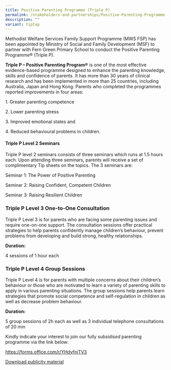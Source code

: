 ```yaml
---
title: Positive Parenting Programme (Triple P)
permalink: /stakeholders-and-partnerships/Positive-Parenting-Programme-TripleP/
description: ""
variant: tiptap
---
```

<p>Methodist Welfare Services Family Support Programme (MWS FSP) has been
appointed by Ministry of Social and Family Development (MSF) to partner
with Fern Green Primary School to conduct the Positive Parenting Programme®
(Triple P).</p>
<p><strong>Triple P – Positive Parenting Program®</strong>&nbsp;is one of
the most effective evidence-based programme designed to enhance the parenting
knowledge, skills and confidence of parents. It has more than 30 years
of clinical research and has been implemented in more than 25 countries,
including Australia, Japan and Hong Kong. Parents who completed the programmes
reported improvements in four areas:</p>
<p>1. Greater parenting competence&nbsp;</p>
<p>2. Lower parenting stress</p>
<p>3. Improved emotional states and&nbsp;</p>
<p>4. Reduced behavioural problems in children.</p>
<h4><strong>Triple P Level 2 Seminars</strong></h4>
<p>Triple P level 2 seminars consists of three seminars which runs at 1.5
hours each. Upon attending three seminars, parents will receive a set of
complimentary Tip sheets on the topics. The 3 seminars are:</p>
<p>Seminar 1: The Power of Positive Parenting</p>
<p>Seminar 2: Raising Confident, Competent Children</p>
<p>Seminar 3: Raising Resilient Children</p>
<h3><strong>Triple P Level 3 One-to-One Consultation</strong></h3>
<p>Triple P Level 3 is for parents who are facing some parenting issues and
require one-on-one support. The consultation sessions offer practical strategies
to help parents confidently manage children’s behaviour, prevent problems
from developing and build strong, healthy relationships.</p>
<p><strong>Duration:</strong>
</p>
<p>4 sessions of 1 hour each&nbsp;</p>
<h3><strong>Triple P Level 4 Group Sessions</strong></h3>
<p>Triple P Level 4 is for parents with multiple concerns about their children’s
behaviour or those who are motivated to learn a variety of parenting skills
to apply in various parenting situations. The group sessions help parents
learn strategies that promote social competence and self-regulation in
children as well as decrease problem behaviour.</p>
<p><strong>Duration:</strong>
</p>
<p>5 group sessions of 2h each as well as 3 individual telephone consultations
of 20 min</p>
<p>Kindly indicate your interest to join our fully&nbsp;<em>subsidised</em>&nbsp;parenting
programme via the link below:&nbsp;</p>
<p><a href="https://forms.office.com/r/YHdyfnjTV3" rel="noopener noreferrer nofollow" target="_blank">https://forms.office.com/r/YHdyfnjTV3</a>
</p>
<p><a href="/files/Partnerships/Triple%20P/General%20Triple%20P%20Infographic%20with%20Interest%20Form%20(For%20Parents).pdf" rel="noopener noreferrer nofollow" target="_blank">Download publicity material</a>
</p>